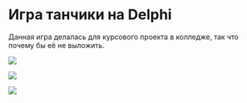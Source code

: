 # Игра танчики на Delphi

Данная игра делалась для курсового проекта в колледже, так что почему бы её не выложить.

![](https://media.discordapp.net/attachments/1103749162815729696/1258135000109289512/11ca204cd11099d0.PNG?ex=6686f107&is=66859f87&hm=8d5423c0b80ebda1c964fa3a3ecf695de75fd7ad9d99ab60e71086d7e10453f4&=&format=webp&quality=lossless&width=857&height=600)

![](https://media.discordapp.net/attachments/1103749162815729696/1258135033705926717/6ad97ff0a8301188.PNG?ex=6686f10f&is=66859f8f&hm=95193a43202d6ab055bf76702d9deecc281e628629bfe11131d5defb1398d772&=&format=webp&quality=lossless&width=635&height=437)

![](https://media.discordapp.net/attachments/1103749162815729696/1258135098667040818/0d71fce32b1d2e25.PNG?ex=6686f11e&is=66859f9e&hm=154bc51bb4792b90b542418e4f6ecd9cbce24d2cc997cea45b92c6136f582f8c&=&format=webp&quality=lossless&width=815&height=600)
